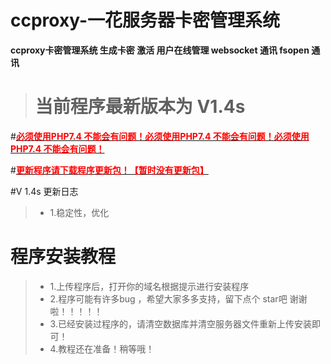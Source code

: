 # ccproxy-一花服务器卡密管理系统
**ccproxy卡密管理系统 生成卡密 激活 用户在线管理 websocket 通讯 fsopen 通讯** 

># 当前程序最新版本为 **V1.4s**

[安装教程文档]: ./doc/一花CCPROXY安装教程.md	"安装教程文档"



#**[<font style="color:red;">必须使用PHP7.4 不能会有问题！必须使用PHP7.4 不能会有问题！必须使用PHP7.4 不能会有问题！</font>][1]**

#**[<font style="color:red;">更新程序请下载程序更新包！【暂时没有更新包】</font>][1]**

#V 1.4s 更新日志

>* 1.稳定性，优化

# 程序安装教程

>* 1.上传程序后，打开你的域名根据提示进行安装程序
>* 2.程序可能有许多bug ，希望大家多多支持，留下点个 star吧 谢谢啦！！！！！
>* 3.已经安装过程序的，请清空数据库并清空服务器文件重新上传安装即可！
>* 4.教程还在准备！稍等哦！


[1]: https://wwt.lanzouy.com/iH1vu08nmx3a "更新包下载"